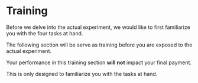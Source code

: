 # Training 

Before we delve into the actual experiment, we would like to first familiarize you with the four tasks at hand. 

The following section will be serve as training before you are exposed to the actual experiment. 

Your performance in this training section **will not** impact your final payment. 

This is only designed to familiarize you with the tasks at hand. 